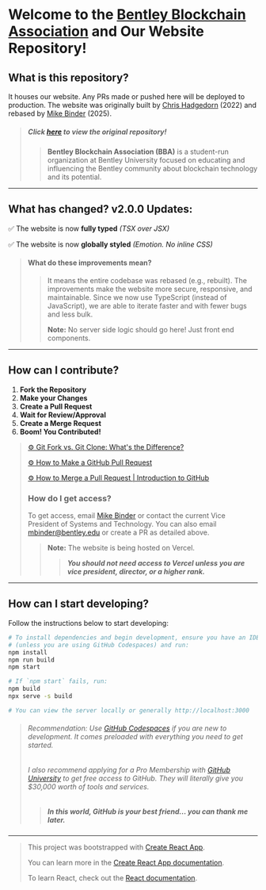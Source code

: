 # Welcome to the [Bentley Blockchain Association](https://www.bentleyblockchain.com) and Our Website Repository!

## What is this repository?
It houses our website. Any PRs made or pushed here will be deployed to production. The  website was originally built by [Chris Hadgedorn](https://github.com/ChrisHagedorn) (2022) and rebased by [Mike Binder](https://github.com/mbrepos) (2025).
> ##### **Click [here](https://github.com/ChrisHagedorn/BentleyBlockchain-Website) to view the original repository!**
> > **Bentley Blockchain Association (BBA)** is a student-run organization at Bentley University focused on educating and influencing the Bentley community about blockchain technology and its potential.
---
## What has changed? v2.0.0 Updates:
✅ The website is now **fully typed** *(TSX over JSX)*

✅ The website is now **globally styled** *(Emotion. No inline CSS)*

> #### **What do these improvements mean?**
>> It means the entire codebase was rebased (e.g., rebuilt). The improvements make the website more secure, responsive, and maintainable. Since we now use TypeScript (instead of JavaScript), we are able to iterate faster and with fewer bugs and less bulk.
>>
>> **Note:** No server side logic should go here! Just front end components.
---
## How can I contribute?

1. **Fork the Repository**
2. **Make your Changes**
3. **Create a Pull Request**
4. **Wait for Review/Approval**
5. **Create a Merge Request**
6. **Boom! You Contributed!**

> [⚙ Git Fork vs. Git Clone: What's the Difference?](https://www.youtube.com/watch?v=6YQxkxw8nhE)
>
> [⚙ How to Make a GitHub Pull Request](https://www.youtube.com/watch?v=nCKdihvneS0)
>
> [⚙ How to Merge a Pull Request | Introduction to GitHub](https://www.youtube.com/watch?v=FDXSgyDGmho)
>
> ### **How do I get access?**
> To get access, email [Mike Binder](https://github.com/mbrepos) or contact the current Vice President of Systems and Technology. You can also email [mbinder@bentley.edu](mailto:mbinder@bentley.edu) or create a PR as detailed above.
>> **Note:** The website is being hosted on Vercel. 
>>
>>> ***You should not need access to Vercel unless you are vice president, director, or a higher rank.***
---
## How can I start developing?

Follow the instructions below to start developing:
```bash
# To install dependencies and begin development, ensure you have an IDE installed 
# (unless you are using GitHub Codespaces) and run:
npm install
npm run build
npm start

# If `npm start` fails, run:
npm build 
npx serve -s build

# You can view the server locally or generally http://localhost:3000

```
> ###### Recommendation: Use [GitHub Codespaces](https://github.com/features/codespaces) if you are new to development. It comes preloaded with everything you need to get started.
>
> ###### I also recommend applying for a Pro Membership with [GitHub University](https://education.github.com/pack) to get free access to GitHub. They will literally give you $30,000 worth of tools and services. 
> 
>> ##### ***In this world, GitHub is your best friend... you can thank me later.***
---

> This project was bootstrapped with [Create React App](https://github.com/facebook/create-react-app).
>
> You can learn more in the [Create React App documentation](https://facebook.github.io/create-react-app/docs/getting-started).
>
> To learn React, check out the [React documentation](https://reactjs.org/).